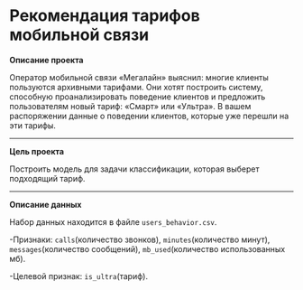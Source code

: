 # Рекомендация тарифов мобильной связи

**Описание проекта**

Оператор мобильной связи «Мегалайн» выяснил: многие клиенты пользуются архивными тарифами. Они хотят построить систему, способную проанализировать поведение клиентов и предложить пользователям новый тариф: «Смарт» или «Ультра». В вашем распоряжении данные о поведении клиентов, которые уже перешли на эти тарифы.

---
**Цель проекта**

Построить модель для задачи классификации, которая выберет подходящий тариф.

---
**Описание данных**

Набор данных находится в файле `users_behavior.csv`.

-Признаки: `calls`(количество звонков),	`minutes`(количество минут),	`messages`(количество сообщений),	`mb_used`(количество использованных мб).	

-Целевой признак: `is_ultra`(тариф).
